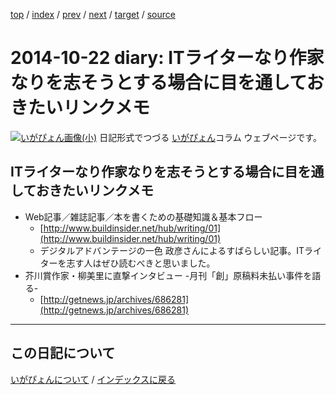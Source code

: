 [top](https://igapyon.github.io/diary/) 
 / [index](https://igapyon.github.io/diary/2014/index.html) 
 / [prev](https://igapyon.github.io/diary/2014/ig141017.html) 
 / [next](https://igapyon.github.io/diary/2014/ig141024.html) 
 / [target](https://igapyon.github.io/diary/2014/ig141022.html) 
 / [source](https://github.com/igapyon/diary/blob/gh-pages/2014/ig141022.html.src.md) 

2014-10-22 diary: ITライターなり作家なりを志そうとする場合に目を通しておきたいリンクメモ
=====================================================================================================
[![いがぴょん画像(小)](https://igapyon.github.io/diary/images/iga200306s.jpg "いがぴょん")](https://igapyon.github.io/diary/memo/memoigapyon.html) 日記形式でつづる [いがぴょん](https://igapyon.github.io/diary/memo/memoigapyon.html)コラム ウェブページです。

## ITライターなり作家なりを志そうとする場合に目を通しておきたいリンクメモ


* Web記事／雑誌記事／本を書くための基礎知識＆基本フロー
  * [http://www.buildinsider.net/hub/writing/01](http://www.buildinsider.net/hub/writing/01)
  * デジタルアドバンテージの一色 政彦さんによるすばらしい記事。ITライターを志す人はぜひ読むべきと思いました。
* 芥川賞作家・柳美里に直撃インタビュー -月刊「創」原稿料未払い事件を語る-
  * [http://getnews.jp/archives/686281](http://getnews.jp/archives/686281)



----------------------------------------------------------------------------------------------------

## この日記について
[いがぴょんについて](https://igapyon.github.io/diary/memo/memoigapyon.html) / [インデックスに戻る](https://igapyon.github.io/diary/idxall.html)
